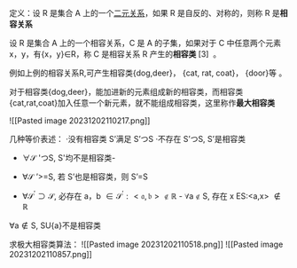 定义：设 R 是集合 A 上的一个[二元关系](https://baike.baidu.com/item/%E4%BA%8C%E5%85%83%E5%85%B3%E7%B3%BB/2587180?fromModule=lemma_inlink)，如果 R 是自反的、对称的，则称 R 是**相容关系**

设 R 是集合 A 上的一个相容关系，C 是 A 的子集，如果对于 C 中任意两个元素 x，y，有{x，y}∈R，称 C 是相容关系 R 产生的**相容类** [3]  。

例如上例的相容关系R,可产生相容类{dog,deer}， {cat, rat, coat}， {door}等 。

对于相容类{dog,deer}，能加进新的元素组成新的相容类，而相容类{cat,rat,coat}加入任意一个新元素，就不能组成相容类，这里称作**最大相容类**

![[Pasted image 20231202110217.png]]

几种等价表述：
·没有相容类 S’满足 S’つS
 ·不存在 S’つS, S’是相容类
 - $\forall\mathcal{S}$ 'つS, S'均不是相容类-
 - $\forall\mathcal{S}$ ’>=S, 若 S’也是相容类，则 S’=S

 - $\forall\mathcal{S}^{\prime}\supset\mathcal{S}$, 必存在 a，b $\in\mathcal{S}^{\prime}:<\mathfrak{a},\mathfrak{b}>\notin\mathbb{R}$ - $\forall\mathrm{a\not\in S}$, 存在 x ES:<a,x> $\notin\mathbb{R}$

  $\forall\mathrm{a\not\in S}$, SU{a}不是相容类

求极大相容类算法：
![[Pasted image 20231202110518.png]]
![[Pasted image 20231202110857.png]]
